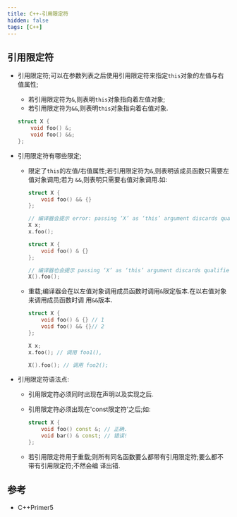 ```yaml
---
title: C++-引用限定符
hidden: false
tags: [C++]
---
```


## 引用限定符

*   引用限定符;可以在参数列表之后使用引用限定符来指定`this`对象的左值与右值属性;
    -   若引用限定符为`&`,则表明`this`对象指向着左值对象;
    -   若引用限定符为`&&`,则表明`this`对象指向着右值对象.

    ```c++
    struct X {
        void foo() &;
        void foo() &&;
    };
    ```

*   引用限定符有哪些限定;

    -   限定了`this`的左值/右值属性;若引用限定符为`&`,则表明该成员函数只需要左值对象调用;若为
        `&&`,则表明只需要右值对象调用.如:

        ```c++
        struct X {
            void foo() && {}
        };

        // 编译器会提示 error: passing ‘X’ as ‘this’ argument discards qualifiers [-fpermissive]
        X x;
        x.foo();
        ```

        ```c++
        struct X {
            void foo() & {}
        };

        // 编译器也会提示 passing ‘X’ as ‘this’ argument discards qualifiers
        X().foo();
        ```

    -   重载;编译器会在以左值对象调用成员函数时调用`&`限定版本.在以右值对象来调用成员函数时调
        用`&&`版本.

        ```c++
        struct X {
            void foo() & {} // 1
            void foo() && {}// 2
        };

        X x;
        x.foo(); // 调用 foo1(),

        X().foo(); // 调用 foo2();
        ```

*   引用限定符语法点:

    -   引用限定符必须同时出现在声明以及实现之后.
    -   引用限定符必须出现在'const限定符'之后;如:

        ```c++
        struct X {
            void foo() const &; // 正确.
            void bar() & const; // 错误!
        };
        ```

    -   若引用限定符用于重载;则所有同名函数要么都带有引用限定符;要么都不带有引用限定符;不然会编
        译出错.

## 参考

*   C++Primer5



